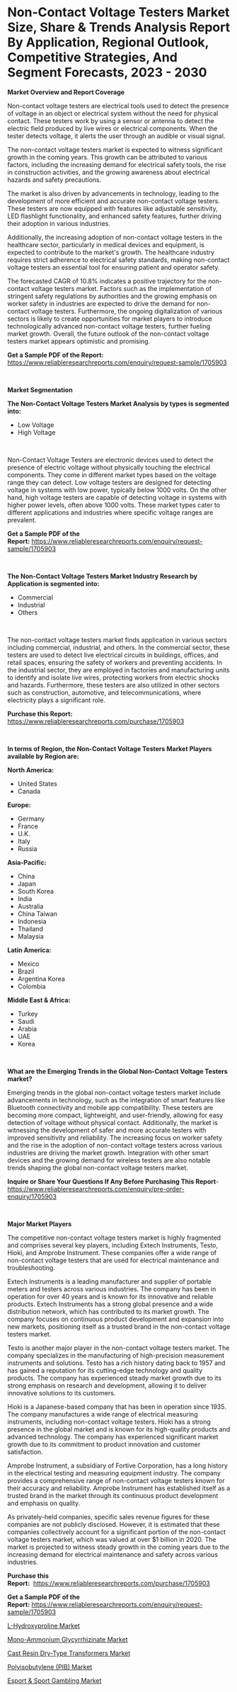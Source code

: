 <p><h1>Non-Contact Voltage Testers Market Size, Share & Trends Analysis Report By Application, Regional Outlook, Competitive Strategies, And Segment Forecasts, 2023 - 2030</h1></p><p><strong>Market Overview and Report Coverage</strong></p>
<p><p>Non-contact voltage testers are electrical tools used to detect the presence of voltage in an object or electrical system without the need for physical contact. These testers work by using a sensor or antenna to detect the electric field produced by live wires or electrical components. When the tester detects voltage, it alerts the user through an audible or visual signal.</p><p>The non-contact voltage testers market is expected to witness significant growth in the coming years. This growth can be attributed to various factors, including the increasing demand for electrical safety tools, the rise in construction activities, and the growing awareness about electrical hazards and safety precautions.</p><p>The market is also driven by advancements in technology, leading to the development of more efficient and accurate non-contact voltage testers. These testers are now equipped with features like adjustable sensitivity, LED flashlight functionality, and enhanced safety features, further driving their adoption in various industries.</p><p>Additionally, the increasing adoption of non-contact voltage testers in the healthcare sector, particularly in medical devices and equipment, is expected to contribute to the market's growth. The healthcare industry requires strict adherence to electrical safety standards, making non-contact voltage testers an essential tool for ensuring patient and operator safety.</p><p>The forecasted CAGR of 10.8% indicates a positive trajectory for the non-contact voltage testers market. Factors such as the implementation of stringent safety regulations by authorities and the growing emphasis on worker safety in industries are expected to drive the demand for non-contact voltage testers. Furthermore, the ongoing digitalization of various sectors is likely to create opportunities for market players to introduce technologically advanced non-contact voltage testers, further fueling market growth. Overall, the future outlook of the non-contact voltage testers market appears optimistic and promising.</p></p>
<p><strong>Get a Sample PDF of the Report:</strong> <a href="https://www.reliableresearchreports.com/enquiry/request-sample/1705903">https://www.reliableresearchreports.com/enquiry/request-sample/1705903</a></p>
<p>&nbsp;</p>
<p><strong>Market Segmentation</strong></p>
<p><strong>The Non-Contact Voltage Testers Market Analysis by types is segmented into:</strong></p>
<p><ul><li>Low Voltage</li><li>High Voltage</li></ul></p>
<p>&nbsp;</p>
<p><p>Non-Contact Voltage Testers are electronic devices used to detect the presence of electric voltage without physically touching the electrical components. They come in different market types based on the voltage range they can detect. Low voltage testers are designed for detecting voltage in systems with low power, typically below 1000 volts. On the other hand, high voltage testers are capable of detecting voltage in systems with higher power levels, often above 1000 volts. These market types cater to different applications and industries where specific voltage ranges are prevalent.</p></p>
<p><strong>Get a Sample PDF of the Report:</strong>&nbsp;<a href="https://www.reliableresearchreports.com/enquiry/request-sample/1705903">https://www.reliableresearchreports.com/enquiry/request-sample/1705903</a></p>
<p>&nbsp;</p>
<p><strong>The Non-Contact Voltage Testers Market Industry Research by Application is segmented into:</strong></p>
<p><ul><li>Commercial</li><li>Industrial</li><li>Others</li></ul></p>
<p>&nbsp;</p>
<p><p>The non-contact voltage testers market finds application in various sectors including commercial, industrial, and others. In the commercial sector, these testers are used to detect live electrical circuits in buildings, offices, and retail spaces, ensuring the safety of workers and preventing accidents. In the industrial sector, they are employed in factories and manufacturing units to identify and isolate live wires, protecting workers from electric shocks and hazards. Furthermore, these testers are also utilized in other sectors such as construction, automotive, and telecommunications, where electricity plays a significant role.</p></p>
<p><strong>Purchase this Report:</strong>&nbsp; <a href="https://www.reliableresearchreports.com/purchase/1705903">https://www.reliableresearchreports.com/purchase/1705903</a></p>
<p>&nbsp;</p>
<p><strong>In terms of Region, the Non-Contact Voltage Testers Market Players available by Region are:</strong></p>
<p>
    <p> <strong> North America: </strong>
        <ul>
            <li>United States</li>
            <li>Canada</li>
        </ul>
        </p> 
    <p> <strong> Europe: </strong>
        <ul>
            <li>Germany</li>
            <li>France</li>
            <li>U.K.</li>
            <li>Italy</li>
            <li>Russia</li>
        </ul>
        </p> 
    <p> <strong> Asia-Pacific: </strong>
        <ul>
            <li>China</li>
            <li>Japan</li>
            <li>South Korea</li>
            <li>India</li>
            <li>Australia</li>
            <li>China Taiwan</li>
            <li>Indonesia</li>
            <li>Thailand</li>
            <li>Malaysia</li>
        </ul>
        </p> 
    <p> <strong> Latin America: </strong>
        <ul>
            <li>Mexico</li>
            <li>Brazil</li>
            <li>Argentina Korea</li>
            <li>Colombia</li>
        </ul>
        </p> 
    <p> <strong> Middle East & Africa: </strong>
        <ul>
            <li>Turkey</li>
            <li>Saudi</li>
            <li>Arabia</li>
            <li>UAE</li>
            <li>Korea</li>
        </ul>
    </p>
    </p>
<p>&nbsp;</p>
<p><strong>What are the Emerging Trends in the Global Non-Contact Voltage Testers market?</strong></p>
<p><p>Emerging trends in the global non-contact voltage testers market include advancements in technology, such as the integration of smart features like Bluetooth connectivity and mobile app compatibility. These testers are becoming more compact, lightweight, and user-friendly, allowing for easy detection of voltage without physical contact. Additionally, the market is witnessing the development of safer and more accurate testers with improved sensitivity and reliability. The increasing focus on worker safety and the rise in the adoption of non-contact voltage testers across various industries are driving the market growth. Integration with other smart devices and the growing demand for wireless testers are also notable trends shaping the global non-contact voltage testers market.</p></p>
<p><strong>Inquire or Share Your Questions If Any Before Purchasing This Report</strong>- <a href="https://www.reliableresearchreports.com/enquiry/pre-order-enquiry/1705903">https://www.reliableresearchreports.com/enquiry/pre-order-enquiry/1705903</a></p>
<p>&nbsp;</p>
<p><strong>Major Market Players</strong></p>
<p><p>The competitive non-contact voltage testers market is highly fragmented and comprises several key players, including Extech Instruments, Testo, Hioki, and Amprobe Instrument. These companies offer a wide range of non-contact voltage testers that are used for electrical maintenance and troubleshooting.</p><p>Extech Instruments is a leading manufacturer and supplier of portable meters and testers across various industries. The company has been in operation for over 40 years and is known for its innovative and reliable products. Extech Instruments has a strong global presence and a wide distribution network, which has contributed to its market growth. The company focuses on continuous product development and expansion into new markets, positioning itself as a trusted brand in the non-contact voltage testers market.</p><p>Testo is another major player in the non-contact voltage testers market. The company specializes in the manufacturing of high-precision measurement instruments and solutions. Testo has a rich history dating back to 1957 and has gained a reputation for its cutting-edge technology and quality products. The company has experienced steady market growth due to its strong emphasis on research and development, allowing it to deliver innovative solutions to its customers.</p><p>Hioki is a Japanese-based company that has been in operation since 1935. The company manufactures a wide range of electrical measuring instruments, including non-contact voltage testers. Hioki has a strong presence in the global market and is known for its high-quality products and advanced technology. The company has experienced significant market growth due to its commitment to product innovation and customer satisfaction.</p><p>Amprobe Instrument, a subsidiary of Fortive Corporation, has a long history in the electrical testing and measuring equipment industry. The company provides a comprehensive range of non-contact voltage testers known for their accuracy and reliability. Amprobe Instrument has established itself as a trusted brand in the market through its continuous product development and emphasis on quality.</p><p>As privately-held companies, specific sales revenue figures for these companies are not publicly disclosed. However, it is estimated that these companies collectively account for a significant portion of the non-contact voltage testers market, which was valued at over $1 billion in 2020. The market is projected to witness steady growth in the coming years due to the increasing demand for electrical maintenance and safety across various industries.</p></p>
<p><strong>Purchase this Report:</strong>&nbsp;&nbsp;<a href="https://www.reliableresearchreports.com/purchase/1705903">https://www.reliableresearchreports.com/purchase/1705903</a></p>
<p></p>
<p><strong>Get a Sample PDF of the Report:</strong>&nbsp;<a href="https://www.reliableresearchreports.com/enquiry/request-sample/1705903">https://www.reliableresearchreports.com/enquiry/request-sample/1705903</a></p>
<p><p><a href="https://www.linkedin.com/pulse/l-hydroxyproline-market-size-share-global-analysis-report-kjhke/">L-Hydroxyproline Market</a></p><p><a href="https://medium.com/@gerardowolf/decoding-mono-ammonium-glycyrrhizinate-market-metrics-market-share-trends-and-growth-patterns-48b0fa16f6fe">Mono-Ammonium Glycyrrhizinate Market</a></p><p><a href="https://medium.com/@hazelharvey1918/cast-resin-dry-type-transformers-market-outlook-industry-overview-and-forecast-2023-to-2030-87d9474ef0f7">Cast Resin Dry-Type Transformers Market</a></p><p><a href="https://www.linkedin.com/pulse/polyisobutylene-pib-market-research-report-unlocks-analysis-mlr4e/">Polyisobutylene (PIB) Market</a></p><p><a href="https://www.linkedin.com/pulse/esport-amp-sport-gambling-market-share-new-trends-analysis-9gjce/">Esport & Sport Gambling Market</a></p></p>